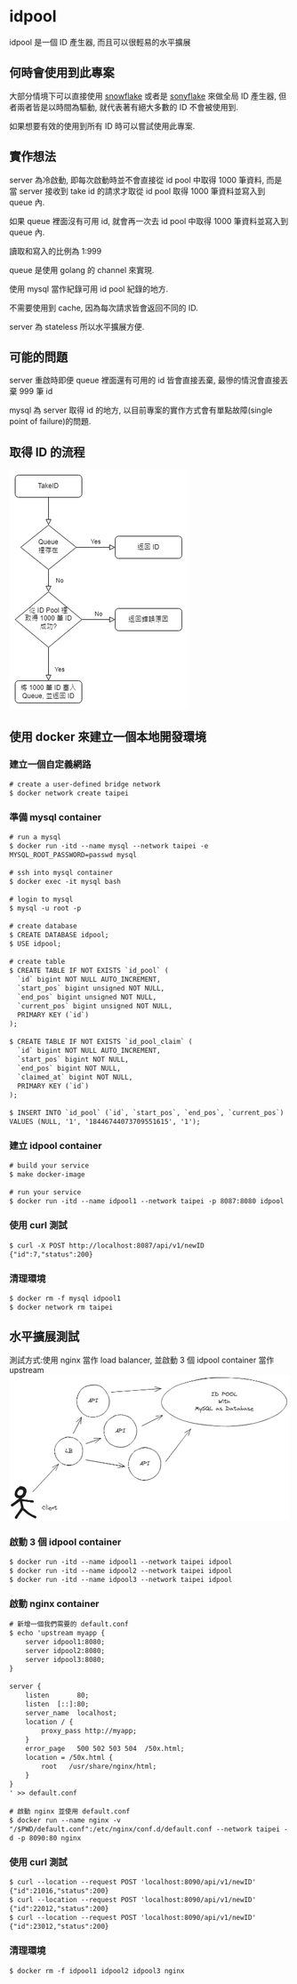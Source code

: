 # idpool
idpool 是一個 ID 產生器, 而且可以很輕易的水平擴展

## 何時會使用到此專案
大部分情境下可以直接使用 [snowflake](https://github.com/bwmarrin/snowflake) 或者是 [sonyflake](https://github.com/sony/sonyflake) 來做全局 ID 產生器, 但者兩者皆是以時間為驅動, 就代表著有絕大多數的 ID 不會被使用到.

如果想要有效的使用到所有 ID 時可以嘗試使用此專案.

## 實作想法

server 為冷啟動, 即每次啟動時並不會直接從 id pool 中取得 1000 筆資料, 而是當 server 接收到 take id 的請求才取從 id pool 取得 1000 筆資料並寫入到 queue 內.

如果 queue 裡面沒有可用 id, 就會再一次去 id pool 中取得 1000 筆資料並寫入到 queue 內.

讀取和寫入的比例為 1:999

queue 是使用 golang 的 channel 來實現.

使用 mysql 當作紀錄可用 id pool 紀錄的地方.

不需要使用到 cache, 因為每次請求皆會返回不同的 ID.

server 為 stateless 所以水平擴展方便.

## 可能的問題

server 重啟時即便 queue 裡面還有可用的 id 皆會直接丟棄, 最慘的情況會直接丟棄 999 筆 id

mysql 為 server 取得 id 的地方, 以目前專案的實作方式會有單點故障(single point of failure)的問題.

## 取得 ID 的流程
![takeid_flow.drawio.png](https://github.com/Krados/idpool/blob/master/takeid_flow.drawio.png)

## 使用 docker 來建立一個本地開發環境

### 建立一個自定義網路

```
# create a user-defined bridge network
$ docker network create taipei
```

### 準備 mysql container

```
# run a mysql
$ docker run -itd --name mysql --network taipei -e MYSQL_ROOT_PASSWORD=passwd mysql

# ssh into mysql container
$ docker exec -it mysql bash

# login to mysql
$ mysql -u root -p

# create database
$ CREATE DATABASE idpool;
$ USE idpool;

# create table
$ CREATE TABLE IF NOT EXISTS `id_pool` (
  `id` bigint NOT NULL AUTO_INCREMENT,
  `start_pos` bigint unsigned NOT NULL,
  `end_pos` bigint unsigned NOT NULL,
  `current_pos` bigint unsigned NOT NULL,
  PRIMARY KEY (`id`)
);

$ CREATE TABLE IF NOT EXISTS `id_pool_claim` (
  `id` bigint NOT NULL AUTO_INCREMENT,
  `start_pos` bigint NOT NULL,
  `end_pos` bigint NOT NULL,
  `claimed_at` bigint NOT NULL,
  PRIMARY KEY (`id`)
);

$ INSERT INTO `id_pool` (`id`, `start_pos`, `end_pos`, `current_pos`) VALUES (NULL, '1', '18446744073709551615', '1');
```

### 建立 idpool container

```
# build your service
$ make docker-image

# run your service
$ docker run -itd --name idpool1 --network taipei -p 8087:8080 idpool
```

### 使用 curl 測試

```
$ curl -X POST http://localhost:8087/api/v1/newID
{"id":7,"status":200}
```

### 清理環境

````
$ docker rm -f mysql idpool1
$ docker network rm taipei
````
## 水平擴展測試

測試方式:使用 nginx 當作 load balancer, 並啟動 3 個 idpool container 當作 upstream
![scale_id_pool.png](https://github.com/Krados/idpool/blob/master/scale_id_pool.png)

### 啟動 3 個 idpool container

```
$ docker run -itd --name idpool1 --network taipei idpool
$ docker run -itd --name idpool2 --network taipei idpool
$ docker run -itd --name idpool3 --network taipei idpool
```

### 啟動 nginx container

```
# 新增一個我們需要的 default.conf
$ echo 'upstream myapp {
    server idpool1:8080;
    server idpool2:8080;
    server idpool3:8080;
}

server {
    listen       80;
    listen  [::]:80;
    server_name  localhost;
    location / {
        proxy_pass http://myapp;
    }
    error_page   500 502 503 504  /50x.html;
    location = /50x.html {
        root   /usr/share/nginx/html;
    }
}
' >> default.conf

# 啟動 nginx 並使用 default.conf
$ docker run --name nginx -v "/$PWD/default.conf":/etc/nginx/conf.d/default.conf --network taipei -d -p 8090:80 nginx
```

### 使用 curl 測試

```
$ curl --location --request POST 'localhost:8090/api/v1/newID'
{"id":21016,"status":200}
$ curl --location --request POST 'localhost:8090/api/v1/newID'
{"id":22012,"status":200}
$ curl --location --request POST 'localhost:8090/api/v1/newID'
{"id":23012,"status":200}
```

### 清理環境

```
$ docker rm -f idpool1 idpool2 idpool3 nginx
```
